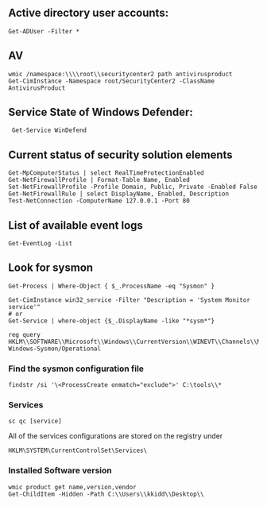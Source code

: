 ## Active directory user accounts: 

	Get-ADUser -Filter *

## AV

	wmic /namespace:\\\\root\\securitycenter2 path antivirusproduct
	Get-CimInstance -Namespace root/SecurityCenter2 -ClassName AntivirusProduct

## Service State of Windows Defender:

	 Get-Service WinDefend

## Current status of security solution elements

	Get-MpComputerStatus | select RealTimeProtectionEnabled
	Get-NetFirewallProfile | Format-Table Name, Enabled
	Set-NetFirewallProfile -Profile Domain, Public, Private -Enabled False
	Get-NetFirewallRule | select DisplayName, Enabled, Description
	Test-NetConnection -ComputerName 127.0.0.1 -Port 80

## List of available event logs

	Get-EventLog -List

## Look for sysmon

	Get-Process | Where-Object { $_.ProcessName -eq "Sysmon" }
	
	Get-CimInstance win32_service -Filter "Description = 'System Monitor service'" 
	# or 
	Get-Service | where-object {$_.DisplayName -like "*sysm*"}
	
	reg query HKLM\\SOFTWARE\\Microsoft\\Windows\\CurrentVersion\\WINEVT\\Channels\\Microsoft-Windows-Sysmon/Operational

### Find the sysmon configuration file

	findstr /si '\<ProcessCreate onmatch="exclude">' C:\tools\\*

### Services

	sc qc [service]

All of the services configurations are stored on the registry under 

	HKLM\SYSTEM\CurrentControlSet\Services\

### Installed Software version

	wmic product get name,version,vendor
	Get-ChildItem -Hidden -Path C:\\Users\\kkidd\\Desktop\\